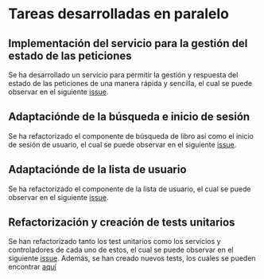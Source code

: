 # Tareas desarrolladas en paralelo
## Implementación del servicio para la gestión del estado de las peticiones
Se ha desarrollado un servicio para permitir la gestión y respuesta del estado de las peticiones de una manera rápida y sencilla, el cual se puede observar en el siguiente [issue](https://github.com/sergiomesasyelamos2000/CC-Proyecto-22-23/issues/65).

## Adaptaciónde de la búsqueda e inicio de sesión
Se ha refactorizado el componente de búsqueda de libro así como el inicio de sesión de usuario, el cual se puede observar en el siguiente [issue](https://github.com/sergiomesasyelamos2000/CC-Proyecto-22-23/issues/66).

## Adaptaciónde de la lista de usuario
Se ha refactorizado el componente de la lista de usuario, el cual se puede observar en el siguiente [issue](https://github.com/sergiomesasyelamos2000/CC-Proyecto-22-23/issues/66).

## Refactorización y creación de tests unitarios
Se han refactorizado tanto los test unitarios como los servicios y controladores de cada uno de estos, el cual se puede observar en el siguiente [issue](https://github.com/sergiomesasyelamos2000/CC-Proyecto-22-23/issues/62). Además, se han creado nuevos tests, los cuales se pueden encontrar [aquí](https://github.com/sergiomesasyelamos2000/CC-Proyecto-22-23/issues/61)